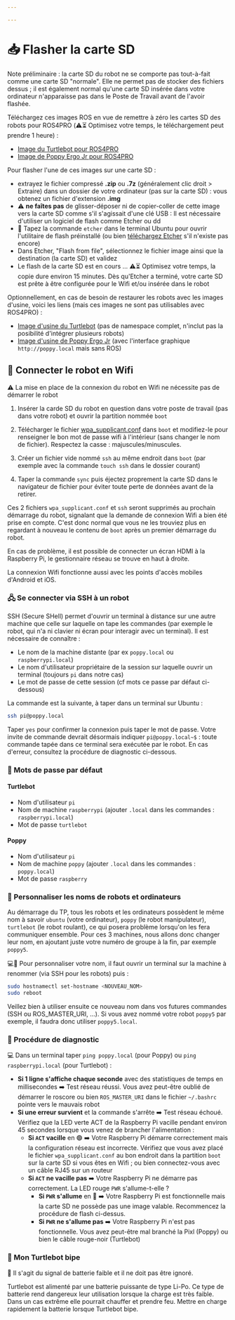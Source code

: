 ```yaml
---

---
```

# 📥 Flasher la carte SD

Note préliminaire : la carte SD du robot ne se comporte pas tout-à-fait comme une carte SD "normale". Elle ne permet pas de stocker des fichiers dessus ; il est également normal qu'une carte SD insérée dans votre ordinateur n'apparaisse pas dans le Poste de Travail avant de l'avoir flashée.

Téléchargez ces images ROS en vue de remettre à zéro les cartes SD des robots pour ROS4PRO (⚠️⏳ Optimisez votre temps, le téléchargement peut prendre 1 heure) :

* [Image du Turtlebot pour ROS4PRO](https://github.com/ros4pro/turtlebot3/releases/download/1.0/turtlebot3-ros4pro.7z)
* [Image de Poppy Ergo Jr pour ROS4PRO](https://github.com/poppy-project/poppy_controllers/releases/download/v1.0/poppy-ergo-jr-ros-melodic.img.zip)

Pour flasher l'une de ces images sur une carte SD :

* extrayez le fichier compressé **.zip** ou **.7z** (généralement clic droit > Extraire) dans un dossier de votre ordinateur (pas sur la carte SD) : vous obtenez un fichier d'extension **.img**
* ⚠️ **ne faîtes pas** de glisser-déposer ni de copier-coller de cette image vers la carte SD comme s'il s'agissait d'une clé USB : Il est nécessaire d'utiliser un logiciel de flash comme Etcher ou dd
* 📀 Tapez la commande `etcher` dans le terminal Ubuntu pour ouvrir l'utilitaire de flash préinstallé (ou bien [téléchargez Etcher](https://www.balena.io/etcher/) s'il n'existe pas encore)
* Dans Etcher, "Flash from file", sélectionnez le fichier image ainsi que la destination (la carte SD) et validez
* Le flash de la carte SD est en cours ... ⚠️⏳ Optimisez votre temps, la copie dure environ 15 minutes. Dès qu'Etcher a terminé, votre carte SD est prête à être configurée pour le Wifi et/ou insérée dans le robot

Optionnellement, en cas de besoin de restaurer les robots avec les images d'usine, voici les liens (mais ces images ne sont pas utilisables avec ROS4PRO) :

* [Image d'usine du Turtlebot](http://www.robotis.com/service/download.php?no=1738) (pas de namespace complet, n'inclut pas la posibilité d'intégrer plusieurs robots)
* [Image d'usine de Poppy Ergo Jr](https://github.com/poppy-project/poppy-ergo-jr/releases/download/2.0.0/2017-04-06-poppy-ergo-jr.img.zip) (avec l'interface graphique `http://poppy.local` mais sans ROS)

## 📡 Connecter le robot en Wifi

⚠️ La mise en place de la connexion du robot en Wifi ne nécessite pas de démarrer le robot

1. Insérer la carde SD du robot en question dans votre poste de travail (pas dans votre robot) et ouvrir la partition nommée `boot`

2. Télécharger le fichier [wpa_supplicant.conf](https://files.ros4.pro/wpa_supplicant.conf) dans `boot` et modifiez-le pour renseigner le bon mot de passe wifi à l'intérieur (sans changer le nom de fichier). Respectez la casse : majuscules/minuscules.

3. Créer un fichier vide nommé `ssh` au même endroit dans `boot` (par exemple avec la commande `touch ssh` dans le dossier courant)

4. Taper la commande `sync` puis éjectez proprement la carte SD dans le navigateur de fichier pour éviter toute perte de données avant de la retirer.

Ces 2 fichiers `wpa_supplicant.conf` et `ssh` seront supprimés au prochain démarrage du robot, signalant que la demande de connexion Wifi a bien été prise en compte. C'est donc normal que vous ne les trouviez plus en regardant à nouveau le contenu de `boot` après un premier démarrage du robot.

En cas de problème, il est possible de connecter un écran HDMI à la Raspberry Pi, le gestionnaire réseau se trouve en haut à droite.

La connexion Wifi fonctionne aussi avec les points d'accès mobiles d'Android et iOS.

### 🖧 Se connecter via SSH à un robot

SSH (Secure SHell) permet d'ouvrir un terminal à distance sur une autre machine que celle sur laquelle on tape les commandes (par exemple le robot, qui n'a ni clavier ni écran pour interagir avec un terminal). Il est nécessaire de connaître :

* Le nom de la machine distante (par ex `poppy.local` ou `raspberrypi.local`)
* Le nom d'utilisateur propriétaire de la session sur laquelle ouvrir un terminal (toujours `pi` dans notre cas)
* Le mot de passe de cette session (cf mots ce passe par défaut ci-dessous)

La commande est la suivante, à taper dans un terminal sur Ubuntu :

```bash
ssh pi@poppy.local
```

Taper `yes` pour confirmer la connexion puis taper le mot de passe. Votre invite de commande devrait désormais indiquer `pi@poppy.local~$` : toute commande tapée dans ce terminal sera exécutée par le robot. En cas d'erreur, consultez la procédure de diagnostic ci-dessous.

### 🔑 Mots de passe par défaut

#### Turtlebot

* Nom d'utilisateur `pi`
* Nom de machine `raspberrypi` (ajouter `.local` dans les commandes : `raspberrypi.local`)
* Mot de passe `turtlebot`

#### Poppy

* Nom d'utilisateur `pi`
* Nom de machine `poppy` (ajouter `.local` dans les commandes : `poppy.local`)
* Mot de passe `raspberry`

### 🌈 Personnaliser les noms de robots et ordinateurs

Au démarrage du TP, tous les robots et les ordinateurs possèdent le même nom à savoir `ubuntu` (votre ordinateur), `poppy` (le robot manipulateur), `turtlebot` (le robot roulant), ce qui posera problème lorsqu'on les fera communiquer ensemble. Pour ces 3 machines, nous allons donc changer leur nom, en ajoutant juste votre numéro de groupe à la fin, par exemple `poppy5`.

💻🤖 Pour personnaliser votre nom, il faut ouvrir un terminal sur la machine à renommer (via SSH pour les robots) puis :

```bash
sudo hostnamectl set-hostname <NOUVEAU_NOM>
sudo reboot
```

Veillez bien à utiliser ensuite ce nouveau nom dans vos futures commandes (SSH ou ROS_MASTER_URI, ...). Si vous avez nommé votre robot `poppy5` par exemple, il faudra donc utiliser `poppy5.local`.

### 🔧 Procédure de diagnostic

💻 Dans un terminal taper `ping poppy.local` (pour Poppy) ou `ping raspberrypi.local` (pour Turtlebot) :

* **Si 1 ligne s'affiche chaque seconde** avec des statistiques de temps en millisecondes ➡️ Test réseau réussi. Vous avez peut-être oublié de démarrer le roscore ou bien `ROS_MASTER_URI` dans le fichier `~/.bashrc` pointe vers le mauvais robot
* **Si une erreur survient** et la commande s'arrête ➡️ Test réseau échoué. Vérifiez que la LED verte ACT de la Raspberry Pi vacille pendant environ 45 secondes lorsque vous venez de brancher l'alimentation :
  * **Si `ACT` vacille** en 🟢 ➡️ Votre Raspberry Pi démarre correctement mais la configuration réseau est incorrecte. Vérifiez que vous avez placé le fichier `wpa_supplicant.conf` au bon endroit dans la partition `boot` sur la carte SD si vous êtes en Wifi ; ou bien connectez-vous avec un câble RJ45 sur un routeur
  * **Si `ACT` ne vacille pas** ➡️ Votre Raspberry Pi ne démarre pas correctement. La LED rouge `PWR` s'allume-t-elle ?
    * **Si `PWR` s'allume** en 🔴 ➡️ Votre Raspberry Pi est fonctionnelle mais la carte SD ne possède pas une image valable. Recommencez la procédure de flash ci-dessus.
    * **Si `PWR` ne s'allume pas** ➡️ Votre Raspberry Pi  n'est pas fonctionnelle. Vous avez peut-être mal branché la Pixl (Poppy) ou bien le câble rouge-noir (Turtlebot)

### 🔔 Mon Turtlebot bipe

🔋 Il s'agit du signal de batterie faible et il ne doit pas être ignoré.

Turtlebot est alimenté par une batterie puissante de type Li-Po. Ce type de batterie rend dangereux leur utilisation lorsque la charge est très faible. Dans un cas extrême elle pourrait chauffer et prendre feu. Mettre en charge rapidement la batterie lorsque Turtlebot bipe.
